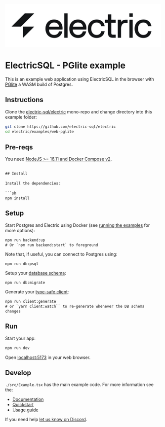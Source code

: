 <a href="https://electric-sql.com">
  <picture>
    <source media="(prefers-color-scheme: dark)"
        srcset="https://raw.githubusercontent.com/electric-sql/meta/main/identity/ElectricSQL-logo-light-trans.svg"
    />
    <source media="(prefers-color-scheme: light)"
        srcset="https://raw.githubusercontent.com/electric-sql/meta/main/identity/ElectricSQL-logo-black.svg"
    />
    <img alt="ElectricSQL logo"
        src="https://raw.githubusercontent.com/electric-sql/meta/main/identity/ElectricSQL-logo-black.svg"
    />
  </picture>
</a>

# ElectricSQL - PGlite example

This is an example web application using ElectricSQL in the browser with [PGlite](https://github.com/electric-sql/pglite) a WASM build of Postgres.

## Instructions

Clone the [electric-sql/electric](https://github.com/electric-sql/electric) mono-repo and change directory into this example folder:

```sh
git clone https://github.com/electric-sql/electric
cd electric/examples/web-pglite
```

## Pre-reqs

You need [NodeJS >= 16.11 and Docker Compose v2](https://electric-sql.com/docs/usage/installation/prereqs).
```

## Install

Install the dependencies:

```sh
npm install
```

## Setup

Start Postgres and Electric using Docker (see [running the examples](https://electric-sql.com/docs/examples/notes/running) for more options):

```shell
npm run backend:up
# Or `npm run backend:start` to foreground
```

Note that, if useful, you can connect to Postgres using:

```shell
npm run db:psql
```

Setup your [database schema](https://electric-sql.com/docs/usage/data-modelling):

```shell
npm run db:migrate
```

Generate your [type-safe client](https://electric-sql.com/docs/usage/data-access/client):

```shell
npm run client:generate
# or `yarn client:watch`` to re-generate whenever the DB schema changes
```

## Run

Start your app:

```sh
npm run dev
```

Open [localhost:5173](http://localhost:5173) in your web browser.

## Develop

`./src/Example.tsx` has the main example code. For more information see the:

- [Documentation](https://electric-sql.com/docs)
- [Quickstart](https://electric-sql.com/docs/quickstart)
- [Usage guide](https://electric-sql.com/docs/usage)

If you need help [let us know on Discord](https://discord.electric-sql.com).
